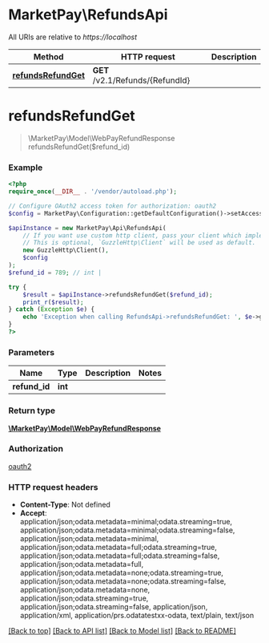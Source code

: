 # MarketPay\RefundsApi

All URIs are relative to *https://localhost*

Method | HTTP request | Description
------------- | ------------- | -------------
[**refundsRefundGet**](RefundsApi.md#refundsRefundGet) | **GET** /v2.1/Refunds/{RefundId} | 


# **refundsRefundGet**
> \MarketPay\Model\WebPayRefundResponse refundsRefundGet($refund_id)



### Example
```php
<?php
require_once(__DIR__ . '/vendor/autoload.php');

// Configure OAuth2 access token for authorization: oauth2
$config = MarketPay\Configuration::getDefaultConfiguration()->setAccessToken('YOUR_ACCESS_TOKEN');

$apiInstance = new MarketPay\Api\RefundsApi(
    // If you want use custom http client, pass your client which implements `GuzzleHttp\ClientInterface`.
    // This is optional, `GuzzleHttp\Client` will be used as default.
    new GuzzleHttp\Client(),
    $config
);
$refund_id = 789; // int | 

try {
    $result = $apiInstance->refundsRefundGet($refund_id);
    print_r($result);
} catch (Exception $e) {
    echo 'Exception when calling RefundsApi->refundsRefundGet: ', $e->getMessage(), PHP_EOL;
}
?>
```

### Parameters

Name | Type | Description  | Notes
------------- | ------------- | ------------- | -------------
 **refund_id** | **int**|  |

### Return type

[**\MarketPay\Model\WebPayRefundResponse**](../Model/WebPayRefundResponse.md)

### Authorization

[oauth2](../../README.md#oauth2)

### HTTP request headers

 - **Content-Type**: Not defined
 - **Accept**: application/json;odata.metadata=minimal;odata.streaming=true, application/json;odata.metadata=minimal;odata.streaming=false, application/json;odata.metadata=minimal, application/json;odata.metadata=full;odata.streaming=true, application/json;odata.metadata=full;odata.streaming=false, application/json;odata.metadata=full, application/json;odata.metadata=none;odata.streaming=true, application/json;odata.metadata=none;odata.streaming=false, application/json;odata.metadata=none, application/json;odata.streaming=true, application/json;odata.streaming=false, application/json, application/xml, application/prs.odatatestxx-odata, text/plain, text/json

[[Back to top]](#) [[Back to API list]](../../README.md#documentation-for-api-endpoints) [[Back to Model list]](../../README.md#documentation-for-models) [[Back to README]](../../README.md)

